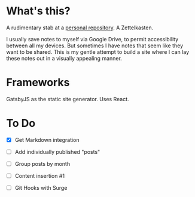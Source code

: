 # What's this?
A rudimentary stab at a [personal repository](http://dangerous-balance.surge.sh/). A Zettelkasten.

I usually save notes to myself via Google Drive, to permit accessibility between all my devices. But sometimes I have notes that seem like they want to be shared. This is my gentle attempt to build a site where I can lay these notes out in a visually appealing manner.

# Frameworks
GatsbyJS as the static site generator. Uses React. 

# To Do
- [x] Get Markdown integration
- [ ] Add individually published "posts"
- [ ] Group posts by month
- [ ] Content insertion #1
- [ ] Git Hooks with Surge

